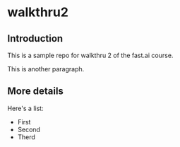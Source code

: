 # walkthru2

## Introduction

This is a sample repo for walkthru 2 of the fast.ai course.

This is another paragraph.

## More details

Here's a list:

- First
- Second
- Therd

